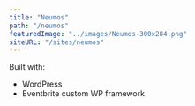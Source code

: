 ```yaml
---
title: "Neumos"
path: "/neumos"
featuredImage: "../images/Neumos-300x284.png"
siteURL: "/sites/neumos"
---
```


Built with:

- WordPress
- Eventbrite custom WP framework
